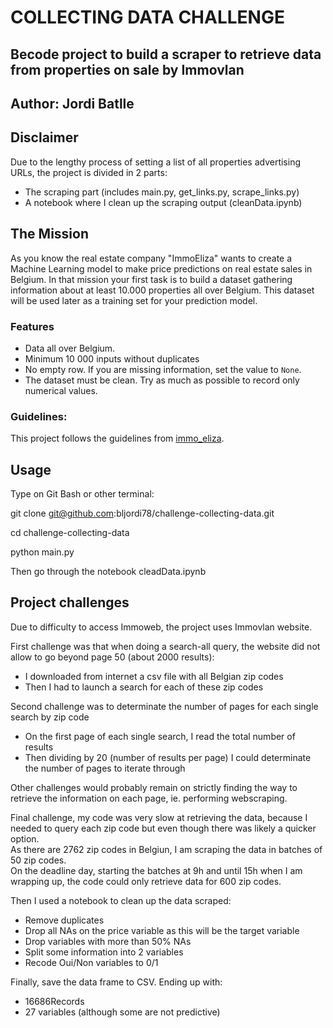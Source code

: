 # COLLECTING DATA CHALLENGE

## Becode project to build a scraper to retrieve data from properties on sale by Immovlan
## Author: Jordi Batlle


## Disclaimer
Due to the lengthy process of setting a list of all properties advertising URLs, the project is divided in 2 parts:
- The scraping part (includes main.py, get_links.py, scrape_links.py)
- A notebook where I clean up the scraping output (cleanData.ipynb)


## The Mission
As you know the real estate company "ImmoEliza" wants to create a Machine Learning model to make price predictions on real estate sales in Belgium.
In that mission your first task is to build a dataset gathering information about at least 10.000 properties all over Belgium. This dataset will be used later as a training set for your prediction model.

### Features
- Data all over Belgium.
- Minimum 10 000 inputs without duplicates
- No empty row. If you are missing information, set the value to `None`.
- The dataset must be clean. Try as much as possible to record only numerical values.

### Guidelines:
This project follows the guidelines from [immo_eliza]( https://github.com/becodeorg/BXL-Bouman-9/blob/main/projects/02-TheHill/immo_eliza/1.immo_eliza_scraping.md).


## Usage
Type on Git Bash or other terminal:

git clone git@github.com:bljordi78/challenge-collecting-data.git

cd challenge-collecting-data

python main.py

Then go through the notebook cleadData.ipynb


## Project challenges
Due to difficulty to access Immoweb, the project uses Immovlan website.

First challenge was that when doing a search-all query, the website did not allow to go beyond page 50 (about 2000 results):  
-	I downloaded from internet a csv file with all Belgian zip codes
-	Then I had to launch a search for each of these zip codes  
  
Second challenge was to determinate the number of pages for each single search by zip code  
-	On the first page of each single search, I read the total number of results
-	Then dividing by 20 (number of results per page) I could determinate the number of pages to iterate through
  
Other challenges would probably remain on strictly finding the way to retrieve the information on each page, ie. performing webscraping.  

Final challenge, my code was very slow at retrieving the data, because I needed to query each zip code but even though there was likely a quicker option.  
As there are 2762 zip codes in Belgiun, I am scraping the data in batches of 50 zip codes.  
On the deadline day, starting the batches at 9h and until 15h when I am wrapping up, the code could only retrieve data for 600 zip codes.  

Then I used a notebook to clean up the data scraped:  
-	Remove duplicates
-	Drop all NAs on the price variable as this will be the target variable
-	Drop variables with more than 50% NAs
-	Split some information into 2 variables
-	Recode Oui/Non variables to 0/1

Finally, save the data frame to CSV. Ending up with:  
-	16686Records
-	27 variables (although some are not predictive)

